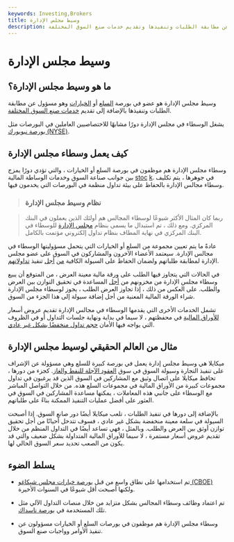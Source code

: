 ```yaml
---
keywords: Investing,Brokers
title: وسيط مجلس الإدارة
description: وسيط مجلس الإدارة هو عضو في بورصة السلع وهو مسؤول عن مطابقة الطلبات وتنفيذها وتقديم خدمات صنع السوق المختلفة.
---
```


# وسيط مجلس الإدارة
## ما هو وسيط مجلس الإدارة؟

وسيط مجلس الإدارة هو عضو في بورصة [السلع](/commoditiesexchange) أو [الخيارات](/option) وهو مسؤول عن مطابقة الطلبات وتنفيذها بالإضافة إلى تقديم [خدمات صنع السوق المختلفة](/marketmaker).

يشغل الوسطاء في مجلس الإدارة دورًا مشابهًا للاختصاصيين العاملين في البورصات مثل [بورصة نيويورك (NYSE)](/nyse).

## كيف يعمل وسطاء مجلس الإدارة

وسطاء مجلس الإدارة هم موظفون في بورصة السلع أو الخيارات ، والتي تؤدي دورًا يمزج بين جوانب صناعة السوق وخدمات الوساطة المالية [stoc](/stockbroker) [k](/stockbroker). في جوهرها ، يتم تكليف وسطاء مجالس الإدارة بالحفاظ على بيئة تداول منظمة في البورصات التي يخدمون فيها.

> ### نظام وسيط مجلس الإدارة

> ربما كان المثال الأكثر شيوعًا لوسطاء المجالس هم أولئك الذين يعملون في البنك المركزي. ومع ذلك ، تم استبدال ما يسمى بنظام [مجلس الإدارة](/boardbrokersystem) للوسطاء في البنك المركزي في نهاية المطاف بنظام تداول إلكتروني مؤتمت بالكامل.

>

عادةً ما يتم تعيين مجموعة من السلع أو الخيارات التي يتحمل مسؤوليتها الوسطاء في مجالس الإدارة. سيعتمد الأعضاء الآخرون والمشاركون في السوق على عضو مجلس الإدارة لمطابقة طلباتهم ولضمان الحفاظ على السيولة الكافية [من](/liquidity) [أجل](/liquidity) تنفيذ [تداولاتهم](/execution).

في الحالات التي يتجاوز فيها الطلب على ورقة مالية معينة العرض ، من المتوقع أن يبيع وسطاء مجلس الإدارة من مخزونهم من [أجل](/inventory) المساعدة في تحقيق التوازن بين العرض والطلب. على العكس من ذلك ، إذا تجاوز العرض الطلب ، يجوز لوسطاء مجلس الإدارة شراء الورقة المالية المعنية من أجل إضافة سيولة إلى هذا الجزء من السوق.

تشمل الخدمات الأخرى التي يقدمها الوسطاء في مجالس الإدارة تقديم عروض أسعار [للأوراق المالية](/security) في محفظتهم ، لا سيما في بداية ونهاية جلسات التداول أو في الظروف التي يواجه فيها الأمان [حجم تداول منخفضًا بشكل غير عادي](/volume).

## مثال من العالم الحقيقي لوسيط مجلس الإدارة

ميكايلا هي وسيط مجلس إدارة يعمل في بورصة كبيرة للسلع وهي مسؤولة عن الإشراف على تنفيذ التجارة وسيولة السوق في سوق [العقود الآجلة للنفط والغاز](/energy-derivative). كجزء من دورها ، تحافظ ميكايلا على اتصال وثيق مع المشاركين في السوق الذين قد يرغبون في تداول مجموعات كبيرة من الأوراق المالية في مجموعات السلع هذه. من خلال التواصل المباشر مع الوسطاء على جانبي هذه المعاملات ، يمكنها مساعدة المشاركين في السوق في العثور على أفضل عمليات التنفيذ الممكنة بناءً على طلباتهم.

بالإضافة إلى دورها في تنفيذ الطلبات ، تلعب ميكايلا أيضًا دور صانع السوق. إذا أصبحت السيولة في سلعة معينة منخفضة بشكل غير عادي ، فسوف تتدخل أحيانًا من أجل تحقيق توازن أوثق بين العرض والطلب. وبالمثل ، فهي تساعد أيضًا في التداول المنظم من خلال تقديم عروض أسعار مستمرة ، لا سيما للأوراق المالية المتداولة بشكل ضعيف والتي قد يكون من الصعب تحديد سعر السوق الحالي لها.

## يسلط الضوء

- تم استخدامها على نطاق واسع من قبل [بورصة خيارات مجلس شيكاغو (CBOE)](/cboe) ولكنها أصبحت أقل شيوعًا في السنوات الأخيرة.

- تم اعتماد وظائف وسطاء المجالس بشكل متزايد من خلال منصات التداول الآلي مثل تلك المستخدمة في [بورصة ناسداك](/nasdaq).

- وسطاء مجلس الإدارة هم موظفون في بورصات السلع أو الخيارات مسؤولون عن تنفيذ الأوامر وواجبات صنع السوق.


